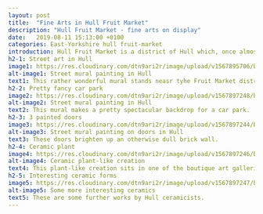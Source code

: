 ```yaml
---
layout: post
title:  "Fine Arts in Hull Fruit Market"
description: "Hull Fruit Market - fine arts on display"
date:   2019-08-11 15:13:00 +0100
categories: East-Yorkshire hull fruit-market
introduction: Hull Fruit Market is a district of Hull which, once almost derelict, has been redeveloped into an arts, cafe and entertainment district in the city of Hull. 
h2-1: Street art in Hull
image1: https://res.cloudinary.com/dtn9ari2r/image/upload/v1567895706/blog/IMG_0008.jpg
alt-image1: Street mural painting in Hull
text1: This rather wonderful mural stands neasr tyhe Fruit Market district.  
h2-2: Pretty fancy car park
image2: https://res.cloudinary.com/dtn9ari2r/image/upload/v1567897248/blog/IMG_0011.jpg
alt-image2: Street mural painting in Hull
text2: This mural makes a pretty spectacular backdrop for a car park.
h2-3: 3 painted doors
image3: https://res.cloudinary.com/dtn9ari2r/image/upload/v1567897244/blog/IMG_0010.jpg
alt-image3: Street mural painting on doors in Hull
text3: These doors brighten up an otherwise dull brick wall.
h2-4: Ceramic plant
image4: https://res.cloudinary.com/dtn9ari2r/image/upload/v1567897246/blog/IMG_0012.jpg
alt-image4: Ceramic plant-like creation
text4: This plant-like creation sits in one of the boutique art galleries in the Fruit Market district.
h2-5: Interesting ceramic forms
image5: https://res.cloudinary.com/dtn9ari2r/image/upload/v1567897247/blog/IMG_0013.jpg
alt-image5: Some more interesting ceramics
text5: These are some further works by Hull ceramicists.
---
```


